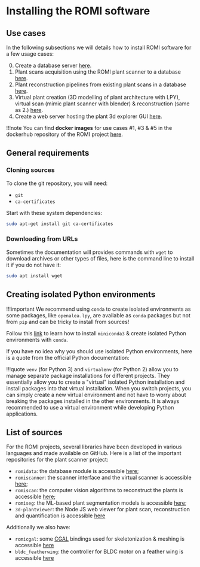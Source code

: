 Installing the ROMI software
============================


## Use cases

In the following subsections we will details how to install ROMI software for a few usage cases:

0. Create a database server [here](plantdb_setup.md).
0. Plant scans acquisition using the ROMI plant scanner to a database [here](plant_imager_setup.md).
0. Plant reconstruction pipelines from existing plant scans in a database [here](plant_reconstruction_setup.md).
0. Virtual plant creation (3D modelling of plant architecture with LPY), virtual scan (mimic plant scanner with blender) & reconstruction (same as 2.) [here](virtual_plant_setup.md).
1. Create a web server hosting the plant 3d explorer GUI [here](./plant3dexplorer_setup.md).

!!!note
    You can find **docker images** for use cases #1, #3 & #5 in the dockerhub repository of the ROMI project [here](https://hub.docker.com/orgs/roboticsmicrofarms/repositories).


## General requirements

### Cloning sources
To clone the git repository, you will need: 

 - `git`
 - `ca-certificates`

Start with these system dependencies:
```bash
sudo apt-get install git ca-certificates
```

### Downloading from URLs
Sometimes the documentation will provides commands with `wget` to download archives or other types of files, here is the command line to install it if you do not have it:

```bash
sudo apt install wget
```


## Creating isolated Python environments

!!!important
    We recommend using `conda` to create isolated environments as some packages, like `openalea.lpy`, are available as `conda` packages but not from `pip` and can be tricky to install from sources!

Follow this [link](create_env.md#isolated-environments-with-miniconda) to learn how to install `miniconda3` & create isolated Python environments with `conda`.

If you have no idea why you should use isolated Python environments, here is a quote from the official Python documentation:

!!!quote
    `venv` (for Python 3) and `virtualenv` (for Python 2) allow you to manage separate package installations for different projects. 
    They essentially allow you to create a "virtual" isolated Python installation and install packages into that virtual installation.
    When you switch projects, you can simply create a new virtual environment and not have to worry about breaking the packages installed in the other environments.
    It is always recommended to use a virtual environment while developing Python applications.


## List of sources
For the ROMI projects, several libraries have been developed in various languages and made available on GitHub.
Here is a list of the important repositories for the plant scanner project:

* `romidata`: the database module is accessible [here](https://github.com/romi/romidata);
* `romiscanner`: the scanner interface and the virtual scanner is accessible [here](https://github.com/romi/romiscanner);
* `romiscan`: the computer vision algorithms to reconstruct the plants is accessible [here](https://github.com/romi/romiscan);
* `romiseg`: the ML-based plant segmentation models is accessible [here](https://github.com/romi/romiseg);
* `3d-plantviewer`: the Node JS web viewer for plant scan, reconstruction and quantification is accessible [here](https://github.com/romi/3d-plantviewer)

Additionally we also have:

* `romicgal`: some [CGAL](https://www.cgal.org/) bindings used for skeletonization & meshing is accessible [here](https://github.com/romi/romicgal)
* `bldc_featherwing`: the controller for BLDC motor on a feather wing is accessible [here](https://github.com/romi/bldc_featherwing)
